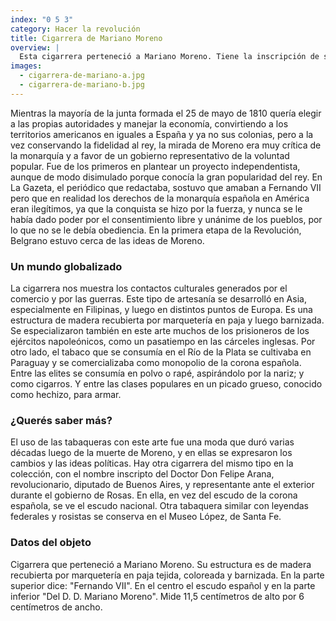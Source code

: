 ```yaml
---
index: "0 5 3"
category: Hacer la revolución 
title: Cigarrera de Mariano Moreno
overview: |
  Esta cigarrera perteneció a Mariano Moreno. Tiene la inscripción de su nombre, su título profesional y su status de español americano: Doctor –en leyes–, y Don. Contiene también una inscripción política: “Fernando VII - Viva el Rey”, y el escudo de armas de la corona española.
images:
  - cigarrera-de-mariano-a.jpg
  - cigarrera-de-mariano-b.jpg
---
```


Mientras la mayoría de la junta formada el 25 de mayo de 1810 quería elegir a las propias autoridades y manejar la economía, convirtiendo a los territorios americanos en iguales a España y ya no sus colonias, pero a la vez conservando la fidelidad al rey, la mirada de Moreno era muy crítica de la monarquía y a favor de un gobierno representativo de la voluntad popular. Fue de los primeros en plantear un proyecto independentista, aunque de modo disimulado porque conocía la gran popularidad del rey. En La Gazeta, el periódico que redactaba, sostuvo que amaban a Fernando VII pero que en realidad los derechos de la monarquía española en América eran ilegítimos, ya que la conquista se hizo por la fuerza, y nunca se le había dado poder por el consentimiento libre y unánime de los pueblos, por lo que no se le debía obediencia. En la primera etapa de la Revolución, Belgrano estuvo cerca de las ideas de Moreno.

### Un mundo globalizado
La cigarrera nos muestra los contactos culturales generados por el comercio y por las guerras. Este tipo de artesanía se desarrolló en Asia, especialmente en Filipinas, y luego en distintos puntos de Europa. Es una estructura de madera recubierta por marquetería en paja y luego barnizada. Se especializaron también en este arte muchos de los prisioneros de los ejércitos napoleónicos, como un pasatiempo en las cárceles inglesas. Por otro lado, el tabaco que se consumía en el Río de la Plata se cultivaba en Paraguay y se comercializaba como monopolio de la corona española. Entre las elites se consumía en polvo o rapé, aspirándolo por la nariz; y como cigarros. Y entre las clases populares en un picado grueso, conocido como hechizo, para armar.
 
### ¿Querés saber más?
El uso de las tabaqueras con este arte fue una moda que duró varias décadas luego de la muerte de Moreno, y en ellas se expresaron los cambios y las ideas políticas. Hay otra cigarrera del mismo tipo en la colección, con el nombre inscripto del Doctor Don Felipe Arana, revolucionario, diputado de Buenos Aires, y representante ante el exterior durante el gobierno de Rosas. En ella, en vez del escudo de la corona española, se ve el escudo nacional. Otra tabaquera similar con leyendas federales y rosistas se conserva en el Museo López, de Santa Fe.

### Datos del objeto
Cigarrera que perteneció a Mariano Moreno. Su estructura es de madera recubierta por marquetería en paja tejida, coloreada y barnizada. En la parte superior dice: "Fernando VII". En el centro el escudo español y en la parte inferior "Del D. D. Mariano Moreno".
Mide 11,5 centímetros de alto por 6 centímetros de ancho. 


